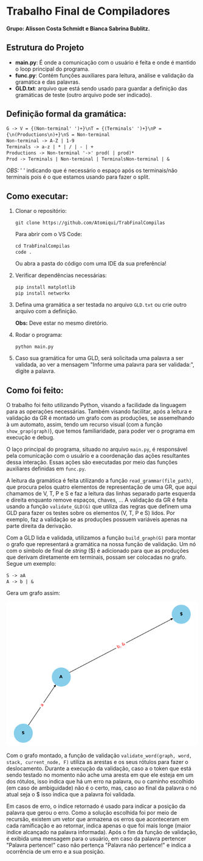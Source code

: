 # Trabalho Final de Compiladores

#### Grupo: Alisson Costa Schmidt e Bianca Sabrina Bublitz.

## Estrutura do Projeto
  * **main.py**: É onde a comunicação com o usuário é feita e onde é mantido o loop principal do programa.
  * **func.py**: Contém funções auxiliares para leitura, análise e validação da gramática e das palavras.
  * **GLD.txt**: arquivo que está sendo usado para guardar a definição das gramáticas de teste (outro arquivo pode ser indicado).

## Definição formal da gramática:
```
G -> V = {(Non-terminal' ')+}\nT = {(Terminals' ')+}\nP = {\n(Productions\n)+}\nS = Non-terminal
Non-terminal -> A-Z | 1-9
Terminals -> a-z | * | / | - | + 
Productions -> Non-terminal '->' prod( | prod)*
Prod -> Terminals | Non-terminal | TerminalsNon-terminal | &
```
_OBS:_ ' ' indicando que é necessário o espaço após os terminais/não terminais pois é o que estamos usando para fazer o split.

## Como executar:
  1. Clonar o repositório:
      ```
      git clone https://github.com/Atomiqui/TrabFinalCompilas
      ```
      Para abrir com o VS Code:
      ```
      cd TrabFinalCompilas
      code .
      ```

      Ou abra a pasta do código com uma IDE da sua preferência!


  2. Verificar dependências necessárias:
      ```
      pip install matplotlib
      pip install networkx 
      ```
  3. Defina uma gramática a ser testada no arquivo ```GLD.txt``` ou crie outro arquivo com a definição.
    
      **Obs:** Deve estar no mesmo diretório.

  4. Rodar o programa:
      ```
      python main.py
      ```
  5. Caso sua gramática for uma GLD, será solicitada uma palavra a ser validada, ao ver a mensagem "Informe uma palavra para ser validada:", digite a palavra.

## Como foi feito:
O trabalho foi feito utilizando Python, visando a facilidade da linguagem para as operações necessárias. Também visando facilitar, após a leitura e validação da GR é montado um grafo com as produções, se assemelhando à um automato, assim, tendo um recurso visual (com a função ```show_grap(graph)```), que temos familiaridade, para poder ver o programa em execução e debug.

O laço principal do programa, situado no arquivo ```main.py```, é responsável pela comunicação com o usuário e a coordenação das ações resultantes dessa interação. Essas ações são executadas por meio das funções auxiliares definidas em ```func.py```.

A leitura da gramática é feita utilizando a função ```read_grammar(file_path)```, que procura pelos quatro elementos de representação de uma GR, que aqui chamamos de V, T, P e S e faz a leitura das linhas separado parte esquerda e direita enquanto remove espaços, chaves, ... A validação da GR é feita usando a função ```validate_GLD(G)``` que utiliza das regras que definem uma GLD para fazer os testes sobre os elementos (V, T, P e S) lidos. Por exemplo, faz a validação se as produções possuem variáveis apenas na parte direita da derivação.

Com a GLD lida e validada, utilizamos a função ````build_graph(G)```` para montar o grafo que representará a gramática na nossa função de validação. Um nó com o símbolo de final de _string_ ($) é adicionado para que as produções que derivam diretamente em terminais, possam ser colocadas no grafo. Segue um exemplo:
```
S -> aA
A -> b | &
```
Gera um grafo assim:

![Grafo_Exemplo](https://github.com/Atomiqui/TrabFinalCompilas/blob/main/src/img_grafo.png)

Com o grafo montado, a função de validação ```validate_word(graph, word, stack, current_node, F)``` utiliza as arestas e os seus rótulos para fazer o deslocamento. Durante a execução da validação, caso a o token que está sendo testado no momento não ache uma aresta em que ele esteja em um dos rótulos, isso indica que há um erro na palavra, ou o caminho escolhido (em caso de ambiguidade) não é o certo, mas, caso ao final da palavra o nó atual seja o $ isso indica que a palavra foi validada.

Em casos de erro, o índice retornado é usado para indicar a posição da palavra que gerou o erro. Como a solução escolhida foi por meio de recursão, existem um vetor que armazena os erros que aconteceram em cada ramificação e ao retornar, indica apenas o que foi mais longe (maior índice alcançado na palavra informada). Após o fim da função de validação, é exibida uma mensagem para o usuário, em caso da palavra pertencer "Palavra pertence!" caso não pertença "Palavra não pertence!" e indica a ocorrência de um erro e a sua posição.
